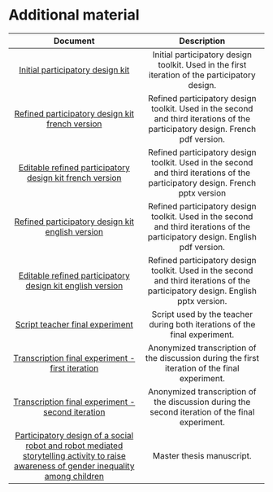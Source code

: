 # Additional material

| Document       |    Description     |
| :-------------: | :-------------: |
| [Initial participatory design kit](https://github.com/RomainMaure/PixelBot/blob/main/pdf/Initial_participatory_design_kit.pdf)  |       Initial participatory design toolkit. Used in the first iteration of the participatory design.         |
| [Refined participatory design kit french version](https://github.com/RomainMaure/PixelBot/blob/main/pdf/Refined_participatory_design_kit_french_version.pdf)  |       Refined participatory design toolkit. Used in the second and third iterations of the participatory design. French pdf version.        |
| [Editable refined participatory design kit french version](https://github.com/RomainMaure/PixelBot/blob/main/pdf/Editable_refined_participatory_design_kit_french_version.pptx)  |       Refined participatory design toolkit. Used in the second and third iterations of the participatory design. French pptx version        |
| [Refined participatory design kit english version](https://github.com/RomainMaure/PixelBot/blob/main/pdf/Refined_participatory_design_kit_english_version.pdf)  |       Refined participatory design toolkit. Used in the second and third iterations of the participatory design. English pdf version.        |
| [Editable refined participatory design kit english version](https://github.com/RomainMaure/PixelBot/blob/main/pdf/Editable_refined_participatory_design_kit_english_version.pptx)  |       Refined participatory design toolkit. Used in the second and third iterations of the participatory design. English pptx version.           |
| [Script teacher final experiment](https://github.com/RomainMaure/PixelBot/blob/main/pdf/Script_teacher_final_experiment.pdf)  |        Script used by the teacher during both iterations of the final experiment.        |
| [Transcription final experiment - first iteration](https://github.com/RomainMaure/PixelBot/blob/main/pdf/Transcription_final_experiment_first_iteration.pdf)  |       Anonymized transcription of the discussion during the first iteration of the final experiment.         |
| [Transcription final experiment - second iteration](https://github.com/RomainMaure/PixelBot/blob/main/pdf/Transcription_final_experiment_second_iteration.pdf)  |       Anonymized transcription of the discussion during the second iteration of the final experiment.         |
| [Participatory design of a social robot and robot mediated storytelling activity to raise awareness of gender inequality among children](https://github.com/RomainMaure/PixelBot/blob/main/pdf/Participatory_design_of_a_social_robot_and_robot_mediated_storytelling_activity_to_raise_awareness_of_gender_inequality_among_children.pdf)  |       Master thesis manuscript.         |
